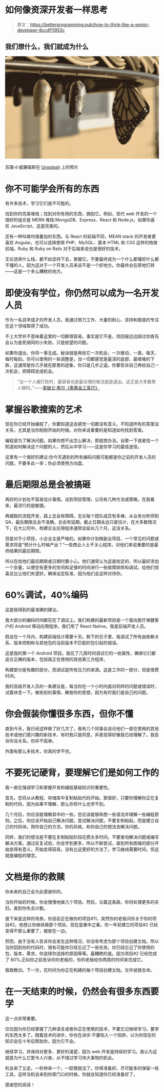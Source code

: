 # 如何像资深开发者一样思考

> 原文：<https://betterprogramming.pub/how-to-think-like-a-senior-developer-8ccdf11953c>

## 我们想什么，我们就成为什么

![](img/e0637a51cdbecc02e9f5107d8b3c2f74.png)

苏珊·d·威廉姆斯在 [Unsplash](https://unsplash.com/s/photos/transformation?utm_source=unsplash&utm_medium=referral&utm_content=creditCopyText) 上的照片

# 你不可能学会所有的东西

有许多技术，学习它们是不可能的。

找到你的完美堆栈；找到对你有用的东西，拥抱它。例如，现代 web 开发的一个很好的组合是 MERN 堆栈:MongoDB、Express、React 和 Node.js，如果你喜欢 JavaScript，这是完美的。

还有一种叫做均值叠加的东西。与 React 的前端不同，MEAN stack 的开发者更喜欢 Angular。也可以选择使用 PHP、MySQL、基本 HTML 和 CSS 这样的栈做前端。Ruby 和 Ruby on Rails 对于后端来说也是很好的技术。

无论选择什么栈，都不如坚持下去，掌握它。不要最终成为一个什么都懂却什么都不懂的人，因为这对于一个开发人员来说不是一个好地方。你最终会在原地打转——这是一个多么糟糕的地方。

# 即使没有学位，你仍然可以成为一名开发人员

作为一名自学成才的开发人员，我通过努力工作、大量的耐心、坚持和极度的专注在这个领域取得了成功。

不上大学并不意味着这里的一切都很容易。事实是它不是，但回报远远超过你首先会认为是死胡同的小失败。只是欲望的问题。

如果你退出，你将一事无成。秘诀就是再给它一次机会，一次推动，一直，每天，每时每刻。你可以使用的一些调整是，当一切都感觉是最深的底部，最艰难的下跌，这通常是你几乎就在那里的迹象，你只是几步之遥。你要告诉自己再给自己一次机会，把障碍变成机会。

> “当一个人被打败时，最容易也是最合理的做法就是退出。这正是大多数男人做的。”——[拿破仑·希尔《离黄金三英尺》](https://www.brainyquote.com/quotes/napoleon_hill_152867)

# 掌握谷歌搜索的艺术

现在你已经开始编程了，你要知道这会感觉一切都没有意义。不知道所有的答案没关系，尤其是当你刚刚开始的时候。对你来说重要的是知道如何找到答案。

编程是为了解决问题。如果你想不出怎么解决，那就想办法。谷歌一下或者找一个知道如何解决这个问题的人，然后从中学习——这是你学习的最佳途径。

这里有一个很好的建议:你今天遇到的所有编码问题可能都是你之前的开发人员的问题。不要多此一举；你必须使用方向盘。

# 最后期限总是会被搞砸

再好的计划也不容易估计事情。谈到项目管理，公司有几种方法或策略。在我看来，最流行的是敏捷。

再细致的流程开发，路上总会有障碍。无论每个团队成员有多棒，从业务分析师到 QA，最后期限总会不准确，总会有延期。截止日期永远只是估计，在大多数情况下，在大公司中，构建企业应用程序通常会延长几个月，这没关系。

但是对于小项目，小企业主是严格的。如果你计划做副业项目，一个常见的问题或需求将是“预计什么时候产出？”一些商业人士不关心程序。对他们来说重要的是最终结果的最后期限。

所以在给他们最后期限或日期时要小心。他们通常认为这是给定的，所以最好添加一个余量，以便您有更多的空间和足够的时间进行一些故障排除和调试。给他们惊喜总比让他们失望好。确保设定标准，因为他们会这样对待你。

# 60%调试，40%编码

这是我得到的最准确的建议。

我大部分的编码时间都花在了调试上。我们构建的最新项目是一个面向医疗保健客户的 Android 移动应用程序。我们用了 React Native。我是前端开发人员。

假设在一个月内，构建前端估计需要十天。剩下的日子里，我调试了所有由依赖关系、版本控制和与其他包的当前版本不匹配的包引起的错误。

这是我的第一个 Android 项目。我花了几周时间调试它的一些属性，确保它们都适合正确的版本，包括我正在使用的其他第三方程序。

构建部分是有趣的部分，而调试是所有压力的来源。这是工作的一部分，但是很费时间。

我的高级开发人员的一条建议是，每当你在一个小时内面对同样的问题或错误时，试着休息一下。做些别的事情，解放你的思想，因为有时我们是自己的问题。

# 你会假装你懂很多东西，但你不懂

直到今天，我已经这样做了好几次了。我有几个同事会谈论他们一直在使用的其他技术或他们感兴趣的新技术，有时我只是同意，并表现得好像我已经理解了。我告诉你没关系。你并不孤单。

外面有那么多技术，你真的学不完。

# 不要死记硬背，要理解它们是如何工作的

我一直在强调学习和掌握开发和编程基础知识的重要性。

首先，您将从从教程、存储库中复制粘贴代码开始。那很好，只要你理解你正在复制的代码，因为如果不理解，那么你将什么也学不到。

几个月后，你应该能理解其中的一些。您应该能够熟悉一些语法并理解一些编程原则。之后，你应该开始自己解决问题。尝试解决问题，不要复制粘贴，而是建立自己的代码块。用你自己的方法，你的风格，和你自己的想法去解决问题。

同样，我们的想法是不要在复制粘贴阶段花费太多时间。不要害怕解决问题或编写解决方案。通过反复试验，你会学到更多，所以不断尝试，直到所有困难的部分开始变得有意义，开始变得容易。没有比这更好的方法了。学习曲线需要时间，但这就是编程的理念。

# 文档是你的救赎

你未来的自己会为此感谢你的。

当你开始的时候，你会慢慢地做几个项目。然后，沿着这条路，你将处理更多的夫妇，直到你失去计数。

接下来是这样的场景。你目前正在做你的项目#11，突然你的老板问你关于你的项目#2。他想让你继续做那个项目，现在是重中之重。你一年前建立的项目#2 已经变得不那么重要了，被放在一边。

然而，由于没有人告诉你会发生这种情况，你没有考虑为那个项目创建文档。所以当你回到你的代码时，很有可能你已经忘记了一些任务。你已经忘记了你使用的包，版本，需求，你选择你选择的原因等等。最糟糕的是。因为项目#2 已经完成了 60%,正如你之前告诉你的老板的，你的老板给你两周的时间来完成它。

吸取教训。下一次，花时间为你正在构建的每个项目创建文档。文件拯救生命。

# 在一天结束的时候，仍然会有很多东西要学

这一点非常重要。

仅仅因为你已经掌握了几种语言或者你正在使用的技术，不要忘记继续学习。要学的东西太多了。随着技术的进步，你也在进步:不要陷入一个陷阱，以为你现在的知识会在十年后帮助你，因为它不会。

继续学习，并保持对更多、更好的渴望，因为 web 开发是持续的学习。我认为这就是为什么它更令人兴奋，从不错过学习伟大事物的机会。

机会来了又走。一秒钟来一个，一眨眼就没了。你得准备好。尽可能多的保留一些工具，这样当机会来到你家门口的时候，你就会知道你已经准备好了。

感谢您的阅读！
